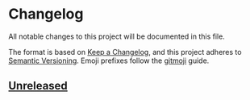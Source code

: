 # Changelog

All notable changes to this project will be documented in this file.

The format is based on [Keep a Changelog](https://keepachangelog.com/en/1.1.0/),
and this project adheres to [Semantic Versioning](https://semver.org/spec/v2.0.0.html).
Emoji prefixes follow the [gitmoji](https://gitmoji.dev/) guide.

## [Unreleased]

[unreleased]: https://github.com/ffminus/ffminus-sankey-panel
